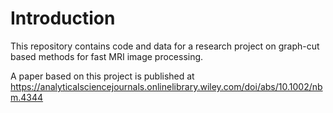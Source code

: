 # Introduction

This repository contains code and data for a research project on graph-cut based methods for fast MRI image processing. 

A paper based on this project is published at https://analyticalsciencejournals.onlinelibrary.wiley.com/doi/abs/10.1002/nbm.4344


